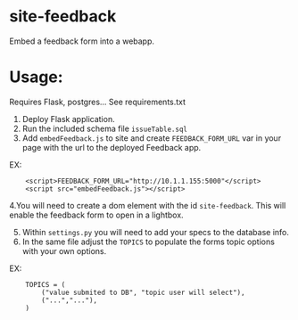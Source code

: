 site-feedback
=============
Embed a feedback form into a webapp.


Usage:
=============
Requires Flask, postgres... See requirements.txt

1. Deploy Flask application.
2. Run the included schema file ``` issueTable.sql ```
3. Add ```embedFeedback.js``` to site and create ```FEEDBACK_FORM_URL``` var in your page with the url to the deployed Feedback app.

EX:

```
	<script>FEEDBACK_FORM_URL="http://10.1.1.155:5000"</script>
 	<script src="embedFeedback.js"></script>
```

4.You will need to create a dom element with the id ```site-feedback```. This will enable the feedback form to open in a lightbox.

5. Within ```settings.py``` you will need to add your specs to the database info.
6. In the same file adjust the ```TOPICS``` to populate the forms topic options with your own options.

EX:

```
	TOPICS = (
		("value submited to DB", "topic user will select"),
		("...","..."),
	)
```


